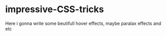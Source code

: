 # impressive-CSS-tricks
Here i gonna write some beutifull hover effects, maybe paralax effects and etc
